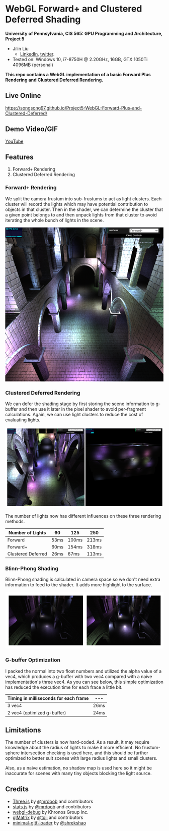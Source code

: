 WebGL Forward+ and Clustered Deferred Shading
======================

**University of Pennsylvania, CIS 565: GPU Programming and Architecture, Project 5**

* Jilin Liu
  * [LinkedIn](https://www.linkedin.com/in/jilin-liu-61b273192/), [twitter](https://twitter.com/Jilin18043110).
* Tested on: Windows 10, i7-8750H @ 2.20GHz, 16GB, GTX 1050Ti 4096MB (personal)

**This repo contains a WebGL implementation of a basic Forward Plus Rendering and Clustered Deferred Rendering.**

## Live Online

https://songsong97.github.io/Project5-WebGL-Forward-Plus-and-Clustered-Deferred/

## Demo Video/GIF

[YouTube](https://youtu.be/xHVpaft3udE)

## Features
1. Forward+ Rendering
2. Clustered Deferred Rendering

### Forward+ Rendering
We split the camera frustum into sub-frustums to act as light clusters. Each cluster will record the lights which may have potential contribution to objects in that cluster. Then in the shader, we can determine the cluster that a given point belongs to and then unpack lights from that cluster to avoid iterating the whole bunch of lights in the scene.

![](./img/forward+.png)

### Clustered Deferred Rendering
We can defer the shading stage by first storing the scene information to g-buffer and then use it later in the pixel shader to avoid per-fragment calculations. Again, we can use light clusters to reduce the cost of evaluating lights.

![](./img/screenshot.png)

The number of lights now has different influences on these three rendering methods.

| Number of Lights | 60 | 125 | 250 |
|---|---|---|---|
| Forward | 53ms | 100ms | 213ms |
| Forward+ | 60ms | 154ms | 318ms |
| Clustered Deferred | 26ms | 67ms | 113ms |

### Blinn-Phong Shading
Blinn-Phong shading is calculated in camera space so we don't need extra information to feed to the shader. It adds more highlight to the surface.

![](./img/compareBlinn.png)

### G-buffer Optimization
I packed the normal into two float numbers and utilized the alpha value of a vec4, which produces a g-buffer with two vec4 compared with a naive implementation's three vec4. As you can see below, this simple optimization has reduced the execution time for each frace a little bit.

| Timing in milliseconds for each frame | --- |
|---|---|
| 3 vec4 | 26ms |
| 2 vec4 (optimized g-buffer) | 24ms |

## Limitations
The number of clusters is now hard-coded. As a result, it may require knowledge about the radius of lights to make it more efficient. No frustum-sphere intersection checking is used here, and this should be further optimized to better suit scenes with large radius lights and small clusters.

Also, as a naive estimation, no shadow map is used here so it might be inaccurate for scenes with many tiny objects blocking the light source.

## Credits

* [Three.js](https://github.com/mrdoob/three.js) by [@mrdoob](https://github.com/mrdoob) and contributors
* [stats.js](https://github.com/mrdoob/stats.js) by [@mrdoob](https://github.com/mrdoob) and contributors
* [webgl-debug](https://github.com/KhronosGroup/WebGLDeveloperTools) by Khronos Group Inc.
* [glMatrix](https://github.com/toji/gl-matrix) by [@toji](https://github.com/toji) and contributors
* [minimal-gltf-loader](https://github.com/shrekshao/minimal-gltf-loader) by [@shrekshao](https://github.com/shrekshao)
